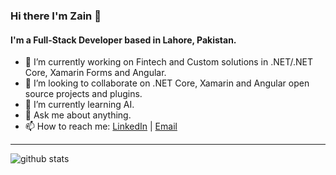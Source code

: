 ### Hi there I'm Zain 👋

#### I'm a Full-Stack Developer based in Lahore, Pakistan.

- 🔭 I’m currently working on Fintech and Custom solutions in .NET/.NET Core, Xamarin Forms and Angular.
- 👯 I’m looking to collaborate on .NET Core, Xamarin and Angular open source projects and plugins.
- 🌱 I’m currently learning AI.
- 💬 Ask me about anything.
- 📫 How to reach me: <a href="https://www.linkedin.com/in/zain-ahmad-khan/">LinkedIn</a> | <a href="mailto:niazi_zain@hotmail.com">Email</a>

---------------------------------------------------------------------------------------------------------------------------------------------------------------------------------

![github stats](https://github-readme-stats.vercel.app/api?username=zainniazi&show_icons=true)

<!--
**zainniazi/zainniazi** is a ✨ _special_ ✨ repository because its `README.md` (this file) appears on your GitHub profile.

Here are some ideas to get you started:

- 
-  ...
 ...
- 🤔 I’m looking for help with ...
- 📫 How to reach me: ...
- 😄 Pronouns: ...
- ⚡ Fun fact: ...
-->
